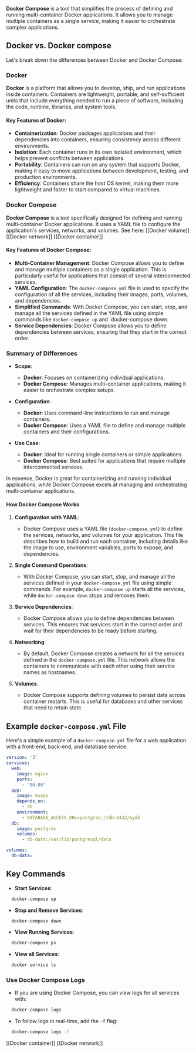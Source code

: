 **Docker Compose** is a tool that simplifies the process of defining and running multi-container Docker applications. It allows you to manage multiple containers as a single service, making it easier to orchestrate complex applications.

## Docker vs. Docker compose
Let's break down the differences between Docker and Docker Compose:
### Docker

**Docker** is a platform that allows you to develop, ship, and run applications inside containers. Containers are lightweight, portable, and self-sufficient units that include everything needed to run a piece of software, including the code, runtime, libraries, and system tools.

#### Key Features of Docker:

- **Containerization**: Docker packages applications and their dependencies into containers, ensuring consistency across different environments.
- **Isolation**: Each container runs in its own isolated environment, which helps prevent conflicts between applications.
- **Portability**: Containers can run on any system that supports Docker, making it easy to move applications between development, testing, and production environments.
- **Efficiency**: Containers share the host OS kernel, making them more lightweight and faster to start compared to virtual machines.

### Docker Compose

**Docker Compose** is a tool specifically designed for defining and running multi-container Docker applications. It uses a YAML file to configure the application's services, networks, and volumes.
See here: [[Docker volume]] [[Docker network]] [[Docker container]]

#### Key Features of Docker Compose:

- **Multi-Container Management**: Docker Compose allows you to define and manage multiple containers as a single application. This is particularly useful for applications that consist of several interconnected services.
- **YAML Configuration**: The `docker-compose.yml` file is used to specify the configuration of all the services, including their images, ports, volumes, and dependencies.
- **Simplified Commands**: With Docker Compose, you can start, stop, and manage all the services defined in the YAML file using simple commands like `docker-compose up` and `docker-compose down.
- **Service Dependencies**: Docker Compose allows you to define dependencies between services, ensuring that they start in the correct order.

### Summary of Differences

- **Scope**:
    - **Docker**: Focuses on containerizing individual applications.
    - **Docker Compose**: Manages multi-container applications, making it easier to orchestrate complex setups.
    
- **Configuration**:
    
    - **Docker**: Uses command-line instructions to run and manage containers.
    - **Docker Compose**: Uses a YAML file to define and manage multiple containers and their configurations.
- **Use Case**:
    
    - **Docker**: Ideal for running single containers or simple applications.
    - **Docker Compose**: Best suited for applications that require multiple interconnected services.

In essence, Docker is great for containerizing and running individual applications, while Docker Compose excels at managing and orchestrating multi-container applications.

#### How Docker Compose Works

1. **Configuration with YAML**:
    
    - Docker Compose uses a YAML file (`docker-compose.yml`) to define the services, networks, and volumes for your application. This file describes how to build and run each container, including details like the image to use, environment variables, ports to expose, and dependencies.
2. **Single Command Operations**:
    
    - With Docker Compose, you can start, stop, and manage all the services defined in your `docker-compose.yml` file using simple commands. For example, `docker-compose up` starts all the services, while `docker-compose down` stops and removes them.
3. **Service Dependencies**:
    
    - Docker Compose allows you to define dependencies between services. This ensures that services start in the correct order and wait for their dependencies to be ready before starting.
4. **Networking**:
    
    - By default, Docker Compose creates a network for all the services defined in the `docker-compose.yml` file. This network allows the containers to communicate with each other using their service names as hostnames.
5. **Volumes**:
    
    - Docker Compose supports defining volumes to persist data across container restarts. This is useful for databases and other services that need to retain state.

## Example `docker-compose.yml` File

Here's a simple example of a `docker-compose.yml` file for a web application with a front-end, back-end, and database service:

```yaml
version: '3'
services:
  web:
    image: nginx
    ports:
      - "80:80"
  app:
    image: myapp
    depends_on:
      - db
    environment:
      - DATABASE_ACCESS_URL=postgres://db:5432/mydb
  db:
    image: postgres
    volumes:
      - db-data:/var/lib/postgresql/data

volumes:
  db-data:
```

## Key Commands

- **Start Services**:

```bash
  docker-compose up
```

- **Stop and Remove Services**:

```bash
  docker-compose down
```

- **View Running Services**:

```bash
  docker-compose ps
```

- **View all Services**:

```bash
  docker service ls
```

### Use Docker Compose Logs

- If you are using Docker Compose, you can view logs for all services with:

```sh
  docker-compose logs
```

- To follow logs in real-time, add the `-f` flag:

```sh
  docker-compose logs -f
```

[[Docker container]]
[[Docker network]]